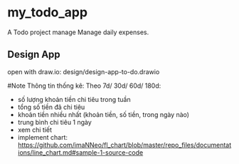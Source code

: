 # my_todo_app

A Todo project manage Manage daily expenses.

## Design App
open with draw.io:
design/design-app-to-do.drawio

#Note
Thông tin thống kê:
Theo 7d/ 30d/ 60d/ 180d:
  - số lượng khoản tiền chi tiêu trong tuần
  - tổng số tiền đã chi tiêu
  - khoản tiền nhiều nhất (khoản tiền, số tiền, trong ngày nào)
  - trung bình chi tiêu 1 ngày
  - xem chi tiết
  - implement chart: https://github.com/imaNNeo/fl_chart/blob/master/repo_files/documentations/line_chart.md#sample-1-source-code
